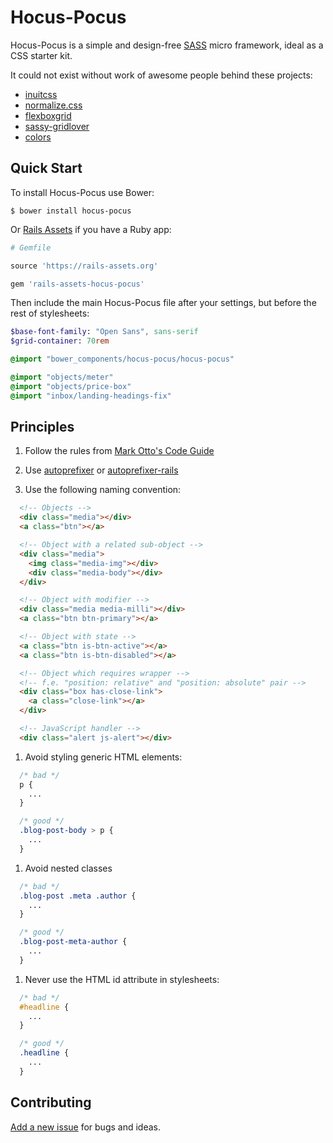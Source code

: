 # Hocus-Pocus

Hocus-Pocus is a simple and design-free [SASS][sass] micro framework, ideal as a CSS starter kit.

It could not exist without work of awesome people behind these projects:

* [inuitcss][inuitcss]
* [normalize.css][normalize]
* [flexboxgrid][flexboxgrid]
* [sassy-gridlover][sassy-gridlover]
* [colors][colors]

## Quick Start

To install Hocus-Pocus use Bower:

```shell
$ bower install hocus-pocus
```

Or [Rails Assets][rails-assets] if you have a Ruby app:

```rb
# Gemfile

source 'https://rails-assets.org'

gem 'rails-assets-hocus-pocus'
```

Then include the main Hocus-Pocus file after your settings, but before the rest of stylesheets:

```sass
$base-font-family: "Open Sans", sans-serif
$grid-container: 70rem

@import "bower_components/hocus-pocus/hocus-pocus"

@import "objects/meter"
@import "objects/price-box"
@import "inbox/landing-headings-fix"
```

## Principles


1. Follow the rules from [Mark Otto's Code Guide][code-guide]

1. Use [autoprefixer][autoprefixer] or [autoprefixer-rails][autoprefixer-rails]

1. Use the following naming convention:

  ```html
    <!-- Objects -->
    <div class="media"></div>
    <a class="btn"></a>

    <!-- Object with a related sub-object -->
    <div class="media">
      <img class="media-img"></div>
      <div class="media-body"></div>
    </div>

    <!-- Object with modifier -->
    <div class="media media-milli"></div>
    <a class="btn btn-primary"></a>

    <!-- Object with state -->
    <a class="btn is-btn-active"></a>
    <a class="btn is-btn-disabled"></a>

    <!-- Object which requires wrapper -->
    <!-- f.e. "position: relative" and "position: absolute" pair -->
    <div class="box has-close-link">
      <a class="close-link"></a>
    </div>

    <!-- JavaScript handler -->
    <div class="alert js-alert"></div>
  ```

1. Avoid styling generic HTML elements:

  ```css
    /* bad */
    p {
      ...
    }

    /* good */
    .blog-post-body > p {
      ...
    }
  ``` 

1. Avoid nested classes

  ```css
    /* bad */
    .blog-post .meta .author {
      ...
    }

    /* good */
    .blog-post-meta-author {
      ...
    }
  ```

1. Never use the HTML id attribute in stylesheets:

  ```css
    /* bad */
    #headline {
      ...
    }

    /* good */
    .headline {
      ...
    }
  ``` 

## Contributing

[Add a new issue][issues] for bugs and ideas.

[sass]: http://sass-lang.com
[rails-assets]: https://rails-assets.org
[autoprefixer]: https://github.com/postcss/autoprefixer
[autoprefixer-rails]: https://github.com/ai/autoprefixer-rails
[code-guide]: http://codeguide.co/#css
[inuitcss]: https://github.com/inuitcss
[normalize]: https://github.com/necolas/normalize.css
[flexboxgrid]: https://github.com/kristoferjoseph/flexboxgrid
[sassy-gridlover]: https://github.com/hiulit/Sassy-Gridlover
[colors]: https://github.com/mrmrs/colors
[issues]: https://github.com/bkzl/hocus-pocus/issues
